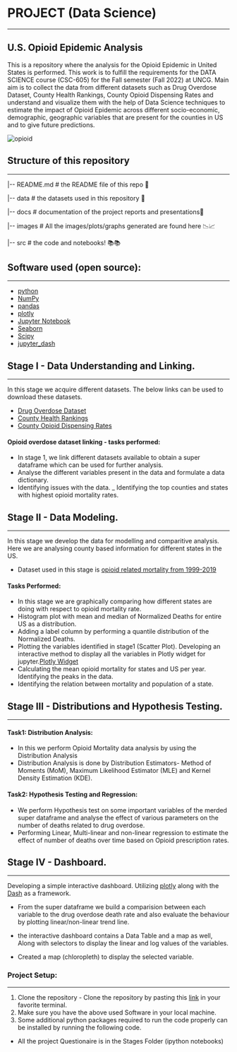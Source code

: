 # PROJECT (Data Science)
***
## U.S. Opioid Epidemic Analysis


This is a repository where the analysis for the Opioid Epidemic in United States is performed. This work is to fulfill the requirements for the DATA SCIENCE course (CSC-605) for the Fall semester (Fall 2022) at UNCG.
Main aim is to collect the data from different datasets such as Drug Overdose Dataset, County Health Rankings, County Opioid Dispensing Rates and understand and visualize them with the help of Data Science techniques to estimate the impact of Opioid Epidemic across different socio-economic, demographic, geographic variables that are present for the counties in US and to give future predictions.

![opioid](https://www.hhs.gov/opioids/sites/default/files/inline-images/opioids-infographic.png)

## Structure of this repository
***
|-- README.md                       # the README file of this repo 📖 

|-- data                            # the datasets used in this repository 📃

|-- docs                            # documentation of the project reports and presentations📗

|-- images                          # All the images/plots/graphs generated are found here 📉📈

|-- src                             # the code and notebooks! 📚📚




## Software used (open source):
***
+ [python](https://www.python.org/download/releases/3.0/)
+ [NumPy](https://numpy.org/)
+ [pandas](https://pandas.pydata.org/)
+ [plotly](https://plotly.com/)
+ [Jupyter Notebook](https://jupyter.org/)
+ [Seaborn](https://seaborn.pydata.org/)
+ [Scipy](https://scipy.org/)
+ [jupyter_dash](https://dash.plotly.com/workspaces/using-dash-in-jupyter-and-workspaces)


## Stage I - Data Understanding and Linking.
***
In this stage we acquire different datasets. The below links can be used to download these datasets.

+ [Drug Overdose Dataset](https://wonder.cdc.gov/ucd-icd10.html)
+ [County Health Rankings](https://www.countyhealthrankings.org/)
+ [County Opioid Dispensing Rates](https://www.cdc.gov/drugoverdose/maps/rxcounty2019.html)

#### Opioid overdose dataset linking - tasks performed:
- In stage 1, we link different datasets available to obtain a super dataframe which can be used for further analysis.
- Analyse the different variables present in the data and formulate a data dictionary.
- Identifying issues with the data.
_ Identifying the top counties and states with highest opioid mortality rates.

## Stage II - Data Modeling.
***
In this stage we develop the data for modelling and comparitive analysis. Here we are analysing county based information for different states in the US.
- Dataset used in this stage is [opioid  related mortality from 1999-2019](https://wonder.cdc.gov/wonder/help/ucd.html#Drug/Alcohol%20Induced%20Causes)

#### Tasks Performed:
- In this stage we are graphically comparing how different states are doing with respect to opioid mortality rate.
- Histogram plot with mean and median of Normalized Deaths for entire US as a distribution.
- Adding a label column by performing a quantile distribution of the Normalized Deaths.
- Plotting the variables identified in stage1 (Scatter Plot). Developing an interactive method to display all the variables in Plotly widget for jupyter.[Plotly Widget](https://plotly.com/python/figurewidget-app/)
- Calculating the mean opioid mortality for states and US per year. Identifying the peaks in the data.
- Identifying the relation between mortality and population of a state.


## Stage III - Distributions and Hypothesis Testing.
***
#### Task1: Distribution Analysis:
- In this we perform Opioid Mortality data analysis by using the Distribution Analysis
- Distribution Analysis is done by Distribution Estimators- Method of Moments (MoM), Maximum Likelihood Estimator (MLE) and Kernel Density Estimation (KDE).
#### Task2: Hypothesis Testing and Regression:
- We perform Hypothesis test on some important variables of the merded super dataframe and analyse the effect of various parameters on the number of deaths related to drug overdose. 
- Performing Linear, Multi-linear and non-linear regression to estimate the effect of number of deaths over time based on Opioid prescription rates.

## Stage IV - Dashboard.
***
Developing a simple interactive dashboard. Utilizing [plotly](https://plotly.com/) along with the [Dash](https://plotly.com/dash/) as a framework.

- From the super dataframe we build a comparision between each variable to the drug overdose death rate and also evaluate the behaviour by plotting linear/non-linear trend line.

- the interactive dashboard contains a Data Table and a map as well, Along with selectors to display the linear and log values of the variables.

- Created a map (chloropleth) to display the selected variable.
### Project Setup:
***
1. Clone the repository - Clone the repository by pasting this [link](https://github.com/vijaykrishna6799/Opioid-Epidemic-Analysis) in your favorite terminal.
2. Make sure you have the above used Software in your local machine.
3. Some additional python packages required to run the code properly can be installed by running the following code.



- All the project Questionaire is in the Stages Folder (ipython notebooks)



